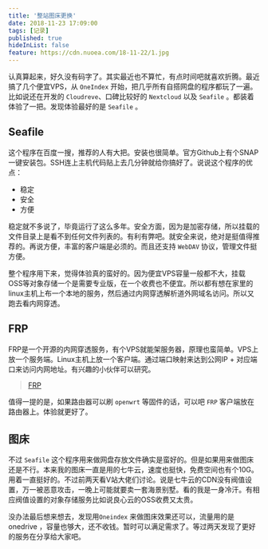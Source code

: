 ```yaml
---
title: '整站图床更换'
date: 2018-11-23 17:09:00
tags: [记录]
published: true
hideInList: false
feature: https://cdn.nuoea.com/18-11-22/1.jpg
---
```


认真算起来，好久没有码字了。其实最近也不算忙，有点时间吧就喜欢折腾。最近搞了几个便宜VPS，从 `OneIndex` 开始，把几乎所有自搭网盘的程序都玩了一遍。比如说还在开发的 `Cloudreve`、口碑比较好的 `Nextcloud` 以及 `Seafile` 。都装着体验了一把。发现体验最好的是 `Seafile` 。


## Seafile

这个程序在百度一搜，推荐的人有大把。安装也很简单。官方Github上有个SNAP一键安装包。SSH连上主机代码贴上去几分钟就给你搞好了。说说这个程序的优点：

- 稳定
- 安全
- 方便

稳定就不多说了，毕竟运行了这么多年。安全方面，因为是加密存储，所以挂载的文件目录上是看不到任何文件列表的。有利有弊吧。就安全来说，绝对是挺值得推荐的。再说方便，丰富的客户端是必须的。而且还支持 `WebDAV` 协议，管理文件挺方便。

整个程序用下来，觉得体验真的蛮好的。因为便宜VPS容量一般都不大，挂载OSS等对象存储一个是需要专业版，在一个收费也不便宜。所以都有想在家里的linux主机上布一个本地的服务，然后通过内网穿透解析道外网域名访问。所以又跑去看内网穿透。

## FRP

FRP是一个开源的内网穿透服务，有个VPS就能架服务器，原理也蛮简单。VPS上放一个服务端。Linux主机上放一个客户端。通过端口映射来达到公网IP + 对应端口来访问内网地址。有兴趣的小伙伴可以研究。

>  [FRP](https://github.com/fatedier/frp)

值得一提的是，如果路由器可以刷 `openwrt` 等固件的话，可以吧 `FRP` 客户端放在路由器上。体验就更好了。

## 图床

不过 `Seafile` 这个程序用来做网盘存放文件确实是蛮好的。但是如果用来做图床还是不行。本来我的图床一直是用的七牛云，速度也挺快，免费空间也有个10G。用着一直挺好的。不过前两天看V站大佬们讨论。说是七牛云的CDN没有阀值设置，万一被恶意攻击，一晚上可能就要卖一套海景别墅。看的我是一身冷汗。有相应阀值设置的对象存储服务比如说良心云的OSS收费又太贵。

没办法最后想来想去，发现用`Oneindex` 来做图床效果还可以，流量用的是 onedrive ，容量也够大，还不收钱。暂时可以满足需求了。等过两天发现了更好的服务在分享给大家吧。